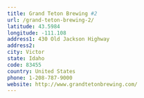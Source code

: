 ```yaml
---
title: Grand Teton Brewing #2
url: /grand-teton-brewing-2/
latitude: 43.5984
longitude: -111.108
address1: 430 Old Jackson Highway
address2: 
city: Victor
state: Idaho
code: 83455
country: United States
phone: 1-208-787-9000
website: http://www.grandtetonbrewing.com/
---
```


